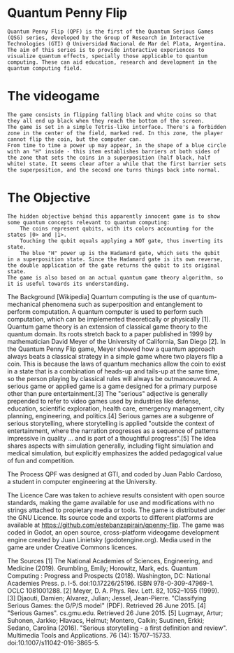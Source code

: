 # Quantum Penny Flip
	Quantum Penny Flip (QPF) is the first of the Quantum Serious Games (QSG) series, developed by the Group of Research in Interactive Technologies (GTI) @ Universidad Nacional de Mar del Plata, Argentina.
	The aim of this series is to provide interactive experiences to visualize quantum effects, specially those applicable to quantum computing. These can aid education, research and development in the quantum computing field.

# The videogame
	The game consists in flipping falling black and white coins so that they all end up black when they reach the bottom of the screen. 
	The game is set in a simple Tetris-like interface. There's a forbidden zone in the center of the field, marked red. In this zone, the player cannot flip the coin, but the computer can. 
	From time to time a power up may appear, in the shape of a blue circle with an "H" inside - this item establishes barriers at both sides of the zone that sets the coins in a superposition (half black, half white) state. It seems clear after a while that the first barrier sets the superposition, and the second one turns things back into normal.

# The Objective
	The hidden objective behind this apparently innocent game is to show some quantum concepts relevant to quantum computing:
		The coins represent qubits, with its colors accounting for the states |0> and |1>. 
		Touching the qubit equals applying a NOT gate, thus inverting its state. 
		The blue "H" power up is the Hadamard gate, which sets the qubit in a superposition state. Since the Hadamard gate is its own reverse, the double application of the gate returns the qubit to its original state.
	The game is also based on an actual quantum game theory algorithm, so it is useful towards its understanding.
	
The Background [Wikipedia]
	Quantum computing is the use of quantum-mechanical phenomena such as superposition and entanglement to perform computation. A quantum computer is used to perform such computation, which can be implemented theoretically or physically [1].
	Quantum game theory is an extension of classical game theory to the quantum domain.	Its roots stretch back to a paper published in 1999 by mathematician David Meyer of the University of California, San Diego [2]. 
	In the Quantum Penny Flip game, Meyer showed how a quantum approach always beats a classical strategy in a simple game where two players flip a coin. This is because the laws of quantum mechanics allow the coin to exist in a state that is a combination of heads-up and tails-up at the same time, so the person playing by classical rules will always be outmanoeuvred.
	A serious game or applied game is a game designed for a primary purpose other than pure entertainment.[3] The "serious" adjective is generally prepended to refer to video games used by industries like defense, education, scientific exploration, health care, emergency management, city planning, engineering, and politics.[4] Serious games are a subgenre of serious storytelling, where storytelling is applied "outside the context of entertainment, where the narration progresses as a sequence of patterns impressive in quality ... and is part of a thoughtful progress".[5] The idea shares aspects with simulation generally, including flight simulation and medical simulation, but explicitly emphasizes the added pedagogical value of fun and competition. 

The Process
	QPF was designed at GTI, and coded by Juan Pablo Cardoso, a student in computer engineering at the University.

The Licence
	Care was taken to achieve results consistent with open source standards, making the game available for use and modifications with no strings attached to propietary media or tools.
	The game is distributed under the GNU Licence. Its source code and exports to different platforms are available at https://github.com/estebanzapirain/qpenny-flip.
	The game was coded in Godot, an open source, cross-platform videogame development engine created by Juan Linietsky (godotengine.org).
	Media used in the game are under Creative Commons licences.

The Sources
	[1] The National Academies of Sciences, Engineering, and Medicine (2019). Grumbling, Emily; Horowitz, Mark, eds. Quantum Computing : Progress and Prospects (2018). Washington, DC: National Academies Press. p. I-5. doi:10.17226/25196. ISBN 978-0-309-47969-1. OCLC 1081001288.
	[2] Meyer, D. A. Phys. Rev. Lett. 82, 1052–1055 (1999).
	[3] Djaouti, Damien; Alvarez, Julian; Jessel, Jean-Pierre. "Classifying Serious Games: the G/P/S model" (PDF). Retrieved 26 June 2015.
	[4] "Serious Games". cs.gmu.edu. Retrieved 26 June 2015.
	[5] Lugmayr, Artur; Suhonen, Jarkko; Hlavacs, Helmut; Montero, Calkin; Suutinen, Erkki; Sedano, Carolina (2016). "Serious storytelling - a first definition and review". Multimedia Tools and Applications. 76 (14): 15707–15733. doi:10.1007/s11042-016-3865-5.
